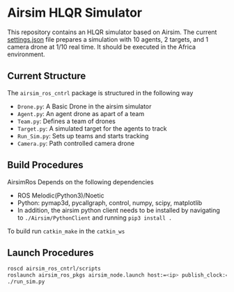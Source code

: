 # Airsim HLQR Simulator
This repository contains an HLQR simulator based on Airsim. The current [settings.json](/settings.json) file prepares a simulation with 10 agents, 2 targets, and 1 camera drone at 1/10 real time. It should be executed in the Africa environment.

## Current Structure
The `airsim_ros_cntrl` package is structured in the following way
- `Drone.py`: A Basic Drone in the airsim simulator
- `Agent.py`: An agent drone as apart of a team
- `Team.py`: Defines a team of drones
- `Target.py`: A simulated target for the agents to track
- `Run_Sim.py`: Sets up teams and starts tracking
- `Camera.py`: Path controlled camera drone 

## Build Procedures
AirsimRos Depends on the following dependencies
- ROS Melodic(Python3)/Noetic
- Python: pymap3d, pycallgraph, control, numpy, scipy, matplotlib
- In addition, the airsim python client needs to be installed by navigating to `./Airsim/PythonClient` and running `pip3 install .`

To build run `catkin_make` in the `catkin_ws`

## Launch Procedures
```sh
roscd airsim_ros_cntrl/scripts
roslaunch airsim_ros_pkgs airsim_node.launch host:=<ip> publish_clock:=True &
./run_sim.py 
```
